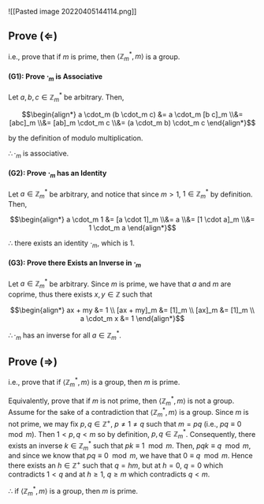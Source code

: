 ![[Pasted image 20220405144114.png]]

## Prove ($\Leftarrow$)
i.e., prove that if $m$ is prime, then $\langle \mathbb Z^*_m, m \rangle$ is a group.

#### (G1): Prove $\cdot_m$ is Associative
Let $a, b, c \in \mathbb Z^*_m$ be arbitrary. Then,

$$\begin{align*}
	a \cdot_m (b \cdot_m c)
	&=
		a \cdot_m [b c]_m
	\\&=
		[abc]_m
	\\&=
		[ab]_m \cdot_m c
	\\&=
		(a \cdot_m b) \cdot_m c
\end{align*}$$

by the definition of modulo multiplication. 

$\therefore \cdot_m$ is associative.

#### (G2): Prove $\cdot_m$ has an Identity
Let $a \in \mathbb Z^*_m$ be arbitrary, and notice that since $m > 1$, $1 \in \mathbb Z^*_m$ by definition. Then,

$$\begin{align*}
	a \cdot_m 1 &= [a \cdot 1]_m
	\\&=
		a
	\\&=
		[1 \cdot a]_m
	\\&=
		1 \cdot_m a
\end{align*}$$

$\therefore$ there exists an identity $\cdot_m$, which is $1$.

#### (G3): Prove there Exists an Inverse in $\cdot_m$
Let $a \in \mathbb Z^*_m$ be arbitrary. Since $m$ is prime, we have that $a$ and $m$ are coprime, thus there exists $x, y \in \mathbb Z$ such that

$$\begin{align*}
	ax + my &= 1 \\
	[ax + my]_m &= [1]_m \\
	[ax]_m &= [1]_m \\
	a \cdot_m x &= 1
\end{align*}$$

$\therefore \cdot_m$ has an inverse for all $a \in \mathbb Z^*_m$.

## Prove ($\Rightarrow$)
i.e., prove that if $\langle \mathbb Z^*_m, m \rangle$ is a group, then $m$ is prime.

Equivalently, prove that if $m$ is not prime, then $\langle \mathbb Z^*_m, m \rangle$ is not a group. Assume for the sake of a contradiction that $\langle \mathbb Z^*_m, m \rangle$ is a group. Since $m$ is not prime, we may fix $p, q \in \mathbb Z^+$, $p \ne 1 \ne q$ such that $m = pq$ (i.e., $pq \equiv 0 \mod m$). Then $1 < p, q < m$ so by definition, $p, q \in \mathbb Z^*_m$. Consequently, there exists an inverse $k \in \mathbb Z^*_m$ such that $p k \equiv 1 \mod m$. Then, $pqk \equiv q \mod m$, and since we know that $pq \equiv 0 \mod m$, we have that $0 \equiv q \mod m$. Hence there exists an $h \in \mathbb Z^+$ such that $q = hm$, but at $h = 0$, $q = 0$ which contradicts $1 < q$ and at $h \ge 1$, $q \ge m$ which contradicts $q < m$.

$\therefore$ if $\langle \mathbb Z^*_m, m \rangle$ is a group, then $m$ is prime.
